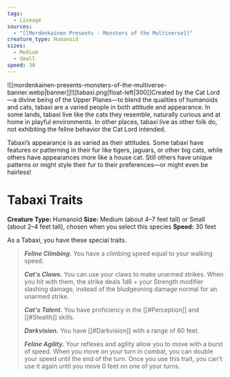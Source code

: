 ```yaml
---
tags:
  - Lineage
sources:
  - "[[Mordenkainen Presents - Monsters of the Multiverse]]"
creature_type: Humanoid
sizes:
  - Medium
  - Small
speed: 30
---
```

![[mordenkainen-presents-monsters-of-the-multiverse-banner.webp|banner]]![[tabaxi.png|float-left|300]]Created by the Cat Lord—a divine being of the Upper Planes—to blend the qualities of humanoids and cats, tabaxi are a varied people in both attitude and appearance. In some lands, tabaxi live like the cats they resemble, naturally curious and at home in playful environments. In other places, tabaxi live as other folk do, not exhibiting the feline behavior the Cat Lord intended.

Tabaxi’s appearance is as varied as their attitudes. Some tabaxi have features or patterning in their fur like tigers, jaguars, or other big cats, while others have appearances more like a house cat. Still others have unique patterns or might style their fur to their preferences—or might even be hairless!
# Tabaxi Traits
**Creature Type:** Humanoid
**Size:** Medium (about 4–7 feet tall) or Small (about 2–4 feet tall), chosen when you select this species
**Speed:** 30 feet

As a Tabaxi, you have these special traits.

>**_Feline Climbing._** You have a climbing speed equal to your walking speed.
>
>**_Cat's Claws._** You can use your claws to make unarmed strikes. When you hit with them, the strike deals 1d6 + your Strength modifier slashing damage, instead of the bludgeoning damage normal for an unarmed strike.
>
>**_Cat's Talent._** You have proficiency in the [[#Perception]] and [[#Stealth]] skills.
>
>**_Darkvision._** You have [[#Darkvision]] with a range of 60 feet.
>
>**_Feline Agility._** Your reflexes and agility allow you to move with a burst of speed. When you move on your turn in combat, you can double your speed until the end of the turn. Once you use this trait, you can’t use it again until you move 0 feet on one of your turns.